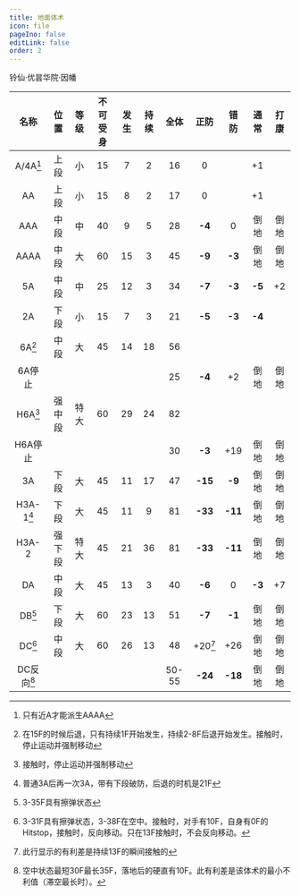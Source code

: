 ```yaml
---
title: 地面体术
icon: file
pageIno: false
editLink: false
order: 2
---
```

铃仙·优昙华院·因幡

|名称|位置|等级|不可受身|发生|持续|全体|正防|错防|通常|打康|
|:--:|:--:|:-:|:-----:|:--:|:-:|:--:|:-:|:--:|:--:|:-:|
|A/4A[^1]|上段|小|15|7|2|16|0||+1||
|AA|上段|小|15|8|2|17|0||+1||
|AAA|中段|中|40|9|5|28|**-4**|0|倒地|倒地|
|AAAA|中段|大|60|15|3|45|**-9**|**-3**|倒地|倒地|
|5A|中段|中|25|12|3|34|**-7**|**-3**|**-5**|+2|
|2A|下段|小|15|7|3|21|**-5**|**-3**|**-4**||
|6A[^2]|中段|大|45|14|18|56|||||
|6A停止||||||25|**-4**|+2|倒地|倒地|
|H6A[^3]|强中段|特大|60|29|24|82|||||
|H6A停止||||||30|**-3**|+19|倒地|倒地|
|3A|下段|大|45|11|17|47|**-15**|**-9**|倒地|倒地|
|H3A-1[^4]|下段|大|45|11|9|81|**-33**|**-11**|倒地|倒地|
|H3A-2|强下段|特大|45|21|36|81|**-33**|**-11**|倒地|倒地|
|DA|中段|大|45|13|3|40|**-6**|0|**-3**|+7|
|DB[^5]|下段|大|60|23|13|51|**-7**|**-1**|倒地|倒地|
|DC[^6]|中段|大|60|26|13|48|+20[^7]|+26|倒地|倒地|
|DC反向[^8]||||||50-55|**-24**|**-18**|倒地|倒地|


[^1]: 只有近A才能派生AAAA
[^2]: 在15F的时候后退，只有持续1F开始发生，持续2-8F后退开始发生。接触时，停止运动并强制移动
[^3]: 接触时，停止运动并强制移动
[^4]: 普通3A后再一次3A，带有下段破防，后退的时机是21F
[^5]: 3-35F具有擦弹状态
[^6]: 3-31F具有擦弹状态，3-38F在空中。接触时，对手有10F，自身有0F的Hitstop，接触时，反向移动。只在13F接触时，不会反向移动。
[^7]: 此行显示的有利差是持续13F的瞬间接触的
[^8]: 空中状态最短30F最长35F，落地后的硬直有10F。此有利差是该体术的最小不利值（滞空最长时）。
